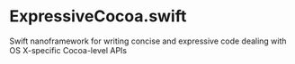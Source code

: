 # ExpressiveCocoa.swift

Swift nanoframework for writing concise and expressive code dealing with OS X-specific Cocoa-level APIs
